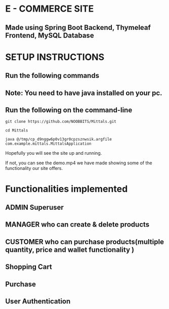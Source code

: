 # E - COMMERCE SITE 

## Made using Spring Boot Backend, Thymeleaf Frontend, MySQL Database

# SETUP INSTRUCTIONS

## Run the following commands

## Note: You need to have java installed on your pc.

## Run the following on the command-line

`git clone https://github.com/NOOBBITS/Mittals.git`

`cd Mittals`

`java @/tmp/cp_d9nggw6p0v13gr0cpzsznwsik.argfile com.example.mittals.MittalsApplication`

Hopefully you will see the site up and running. 

If not, you can see the demo.mp4 we have made showing some of the functionality our site offers.

# Functionalities implemented

## ADMIN Superuser

## MANAGER who can create & delete products

## CUSTOMER who can purchase products(multiple quantity, price and wallet functionality )

## Shopping Cart

## Purchase

## User Authentication


